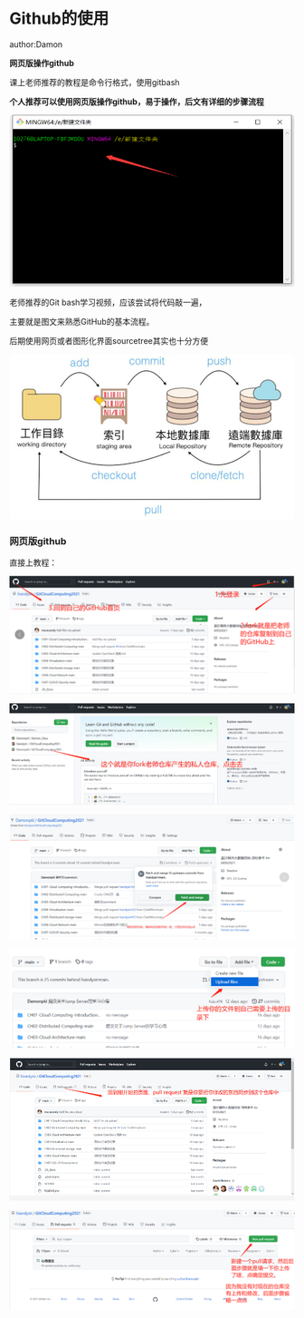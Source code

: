 # Github的使用

author:Damon

**网页版操作github**

课上老师推荐的教程是命令行格式，使用gitbash

**个人推荐可以使用网页版操作github，易于操作，后文有详细的步骤流程**

![image-20211116222730482](Github的使用.assets/image-20211116222730482.png)

老师推荐的Git bash学习视频，应该尝试将代码敲一遍，

主要就是图文来熟悉GitHub的基本流程。

后期使用网页或者图形化界面sourcetree其实也十分方便

![image-20211116222917768](Github的使用.assets/image-20211116222917768.png)

### 网页版github

直接上教程：

![image-20211116223639558](Github的使用.assets/image-20211116223639558.png)

![image-20211116223711607](Github的使用.assets/image-20211116223711607.png)

![image-20211116223738262](Github的使用.assets/image-20211116223738262.png)

![image-20211116223903292](Github的使用.assets/image-20211116223903292.png)

![image-20211116223925431](Github的使用.assets/image-20211116223925431.png)

![image-20211116224027290](Github的使用.assets/image-20211116224027290.png)

